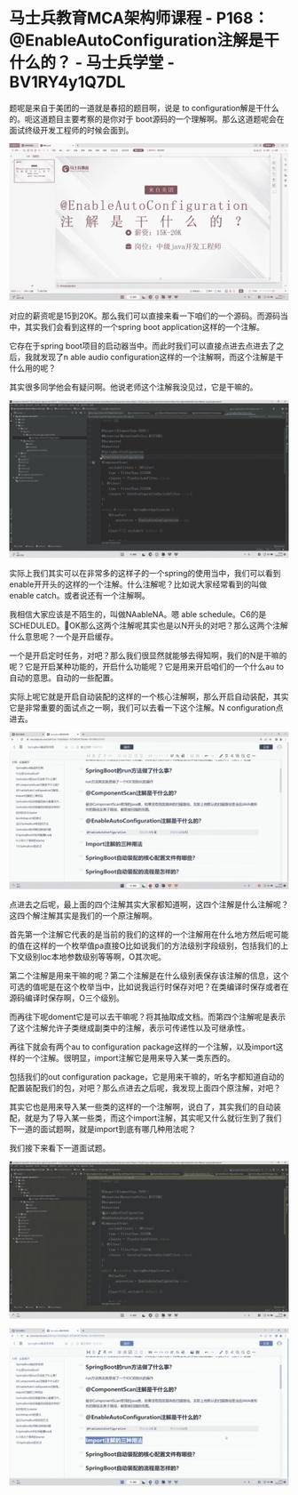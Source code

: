 # 马士兵教育MCA架构师课程 - P168：@EnableAutoConfiguration注解是干什么的？ - 马士兵学堂 - BV1RY4y1Q7DL

题呢是来自于美团的一道就是春招的题目啊，说是 to configuration解是干什么的。呃这道题目主要考察的是你对于 boot源码的一个理解啊。那么这道题呢会在面试终级开发工程师的时候会面到。



![](img/f7506bd227dd55194db2fbeb31285bee_1.png)

对应的薪资呢是15到20K。那么我们可以直接来看一下咱们的一个源码。而源码当中，其实我们会看到这样的一个spring boot application这样的一个注解。

它存在于spring boot项目的启动器当中。而此时我们可以直接点进去点进去了之后，我就发现了n able audio configuration这样的一个注解啊，而这个注解是干什么用的呢？

其实很多同学他会有疑问啊。他说老师这个注解我没见过，它是干嘛的。

![](img/f7506bd227dd55194db2fbeb31285bee_3.png)

实际上我们其实可以在非常多的这样子的一个spring的使用当中，我们可以看到enable开开头的这样的一个注解。什么注解呢？比如说大家经常看到的叫做enable catch。或者说还有一个注解啊。

我相信大家应该是不陌生的，叫做NAableNA。嗯 able schedule。C6的是SCHEDULED。🤧OK那么这两个注解呢其实也是以N开头的对吧？那么这两个注解什么意思呢？一个是开启缓存。

一个是开启定时任务，对吧？那么我们很显然就能够去得知啊，我们的N是干嘛的呢？它是开启某种功能的，开启什么功能呢？它是用来开启咱们的一个什么au to自动的意思。自动的一些配置。

实际上呢它就是开启自动装配的这样的一个核心注解啊，那么开启自动装配，其实它是非常重要的面试点之一啊，我们可以去看一下这个注解。N configuration点进去。



![](img/f7506bd227dd55194db2fbeb31285bee_5.png)

点进去之后呢，最上面的四个注解其实大家都知道啊，这四个注解是什么注解呢？这四个解注解其实是我们的一个原注解啊。

首先第一个注解它代表的是当前的我们的这样的一个注解用在什么地方然后呢可能的值在这样的一个枚举值pa直接O比如说我们的方法级别字段级别，包括我们的上下文级别loc本地参数级别等等啊，O其次呢。

第二个注解是用来干嘛的呢？第二个注解是在什么级别表保存该注解的信息，这个可选的值呢是在这个枚举当中，比如说我运行时保存对吧？在类编译时保存或者在源码编译时保存啊，O三个级别。

而再往下呢doment它是可以去干嘛呢？将其抽取成文档。而第四个注解呢是表示了这个注解允许子类继成副类中的注解，表示可传递性以及可继承性。

再往下就会有两个au to configuration package这样的一个注解，以及import这样的一个注解。很明显，import注解它是用来导入某一类东西的。

包括我们的out configuration package，它是用来干嘛的，听名字都知道自动的配置装配我们的包，对吧？那么点进去之后呢，我发现上面四个原注解，对吧？

其实它也是用来导入某一些类的这样的一个注解啊，说白了，其实我们的自动装配，就是为了导入某一些类，而这个import注解，其实呢又什么就衍生到了我们下一道的面试题啊，就是import到底有哪几种用法呢？

我们接下来看下一道面试题。

![](img/f7506bd227dd55194db2fbeb31285bee_7.png)

![](img/f7506bd227dd55194db2fbeb31285bee_8.png)